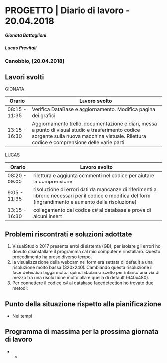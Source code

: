 # PROGETTO | Diario di lavoro - 20.04.2018
##### Gionata Battaglioni
##### Lucas Previtali
### Canobbio, [20.04.2018]

## Lavori svolti


 [GIONATA](https://github.com/GioBat)

| Orario        | Lavoro svolto                                                |
| ------------- | ------------------------------------------------------------ |
| 08:15 - 11:35 | Verifica DataBase e aggiornamento. Modifica pagina dei grafici|
| 13:15 - 16:30 | Aggiornamento [trello](https://trello.com/b/P0MOy1lX/facedetection20), documentazione e diari, messa a punto di visual studio e trasferimento codice sorgente sulla nuova macchina vistuale. Rilettura codice e comprensione delle varie parti|


[LUCAS](https://github.com/lucasprevitali)


| Orario        | Lavoro svolto |
| ------------- | ------------- |
| 08:20 - 09:05 | rilettura e aggiunta commenti nel codice per aiutare la comprensione |
| 9:05 - 11:35  | risoluzione di errori dati da mancanze di riferimenti a librerie necessari per il codice e modifica del form (ingrandimento e aumento della risoluzione) |
| 13:15 - 16:30 | collegamento del codice c# al database e prova di alcuni insert|



##  Problemi riscontrati e soluzioni adottate
1. VisualStudio 2017 presenta erroi di sistema (GB), per isolare gli errori ho dovuto disinstallare il programma dal mio computer e rinstallaro. Questo procedimento ha preso diverso tempo.
2. la visualizzazione della webcam nel form era settata di default a una risoluzione molto bassa (320x240). Cambiando questa risoluzione il face detection lagga molto, quindi abbiamo scelto per intanto una via di mezzo tra una risoluzione molto alta e quella di default (640x480).
3. Per connettere il codice c# al database facedetection ho trovato due metodi: 

##  Punto della situazione rispetto alla pianificazione
- Nei tempi

## Programma di massima per la prossima giornata di lavoro
- -
